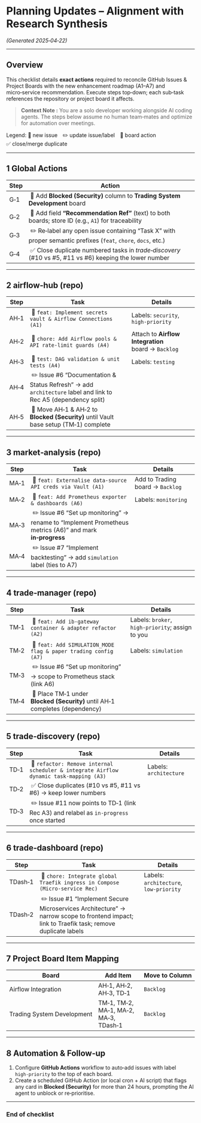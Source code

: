 # Planning Updates – Alignment with Research Synthesis
*(Generated 2025‑04‑22)*

---
## Overview
This checklist details **exact actions** required to reconcile GitHub Issues & Project Boards with the new enhancement roadmap (A1–A7) and micro‑service recommendation. Execute steps top‑down; each sub‑task references the repository or project board it affects.

> **Context Note :** You are a solo developer working alongside AI coding agents. The steps below assume no human team‑mates and optimize for automation over meetings.

Legend: 🔹 new issue ✏️ update issue/label 📌 board action ✅ close/merge duplicate

---
## 1 Global Actions
|Step|Action|
|----|------|
|G‑1| 📌 Add **Blocked (Security)** column to **Trading System Development** board|
|G‑2| 📌 Add field **“Recommendation Ref”** (text) to both boards; store ID (e.g., `A1`) for traceability|
|G‑3| ✏️ Re‑label any open issue containing “Task X” with proper semantic prefixes (`feat`, `chore`, `docs`, etc.)|
|G‑4| ✅ Close duplicate numbered tasks in *trade‑discovery* (#10 vs #5, #11 vs #6) keeping the lower number|

---
## 2 airflow‑hub (repo)
|Step|Task|Details|
|----|----|-------|
|AH‑1| 🔹 `feat: Implement secrets vault & Airflow Connections (A1)`|Labels: `security`, `high‑priority`|
|AH‑2| 🔹 `chore: Add Airflow pools & API rate‑limit guards (A4)`|Attach to **Airflow Integration** board → `Backlog`|
|AH‑3| 🔹 `test: DAG validation & unit tests (A4)`|Labels: `testing`|
|AH‑4| ✏️ Issue #6 “Documentation & Status Refresh” → add `architecture` label and link to Rec A5 (dependency split)|
|AH‑5| 📌 Move AH‑1 & AH‑2 to **Blocked (Security)** until Vault base setup (TM‑1) complete|

---
## 3 market‑analysis (repo)
|Step|Task|Details|
|----|----|-------|
|MA‑1| 🔹 `feat: Externalise data‑source API creds via Vault (A1)`|Add to Trading board → `Backlog`|
|MA‑2| 🔹 `feat: Add Prometheus exporter & dashboards (A6)`|Labels: `monitoring`|
|MA‑3| ✏️ Issue #6 “Set up monitoring” → rename to “Implement Prometheus metrics (A6)” and mark **in‑progress**|
|MA‑4| ✏️ Issue #7 “Implement backtesting” → add `simulation` label (ties to A7)|

---
## 4 trade‑manager (repo)
|Step|Task|Details|
|----|----|-------|
|TM‑1| 🔹 `feat: Add ib‑gateway container & adapter refactor (A2)`|Labels: `broker`, `high‑priority`; assign to you|
|TM‑2| 🔹 `feat: Add SIMULATION_MODE flag & paper trading config (A7)`|Labels: `simulation`|
|TM‑3| ✏️ Issue #6 “Set up monitoring” → scope to Prometheus stack (link A6)|
|TM‑4| 📌 Place TM‑1 under **Blocked (Security)** until AH‑1 completes (dependency)|

---
## 5 trade‑discovery (repo)
|Step|Task|Details|
|----|----|-------|
|TD‑1| 🔹 `refactor: Remove internal scheduler & integrate Airflow dynamic task‑mapping (A3)`|Labels: `architecture`|
|TD‑2| ✅ Close duplicates (#10 vs #5, #11 vs #6) → keep lower numbers|
|TD‑3| ✏️ Issue #11 now points to TD‑1 (link Rec A3) and relabel as `in‑progress` once started|

---
## 6 trade‑dashboard (repo)
|Step|Task|Details|
|----|----|-------|
|TDash‑1| 🔹 `chore: Integrate global Traefik ingress in Compose (Micro‑service Rec)`|Labels: `architecture`, `low‑priority`|
|TDash‑2| ✏️ Issue #1 “Implement Secure Microservices Architecture” → narrow scope to frontend impact; link to Traefik task; remove duplicate labels|

---
## 7 Project Board Item Mapping
|Board|Add Item|Move to Column|
|-----|--------|--------------|
|Airflow Integration|AH‑1, AH‑2, AH‑3, TD‑1|`Backlog`|
|Trading System Development|TM‑1, TM‑2, MA‑1, MA‑2, MA‑3, TDash‑1|`Backlog`|

---
## 8 Automation & Follow‑up
1. Configure **GitHub Actions** workflow to auto‑add issues with label `high‑priority` to the top of each board.
2. Create a scheduled GitHub Action (or local cron + AI script) that flags any card in **Blocked (Security)** for more than 24 hours, prompting the AI agent to unblock or re‑prioritise.

---
### End of checklist
